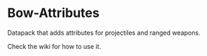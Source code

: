 # Bow-Attributes
Datapack that adds attributes for projectiles and ranged weapons.

Check the wiki for how to use it.
